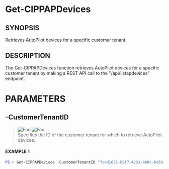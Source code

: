 # Get-CIPPAPDevices
## SYNOPSIS
Retrieves AutoPilot devices for a specific customer tenant.
## DESCRIPTION
The Get-CIPPAPDevices function retrieves AutoPilot devices for a specific customer tenant by making a REST API call to the "/api/listapdevices" endpoint.
# PARAMETERS

## **-CustomerTenantID**
> ![Foo](https://img.shields.io/badge/Type-String-Blue?) ![Foo](https://img.shields.io/badge/Mandatory-TRUE-Red?) \
Specifies the ID of the customer tenant for which to retrieve AutoPilot devices.

 #### EXAMPLE 1
```powershell
PS > Get-CIPPAPDevices -CustomerTenantID "7ced1621-b8f7-4231-868c-bc6b1a2f1778"
```

